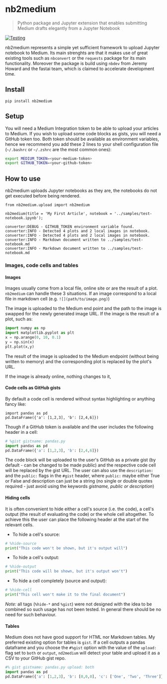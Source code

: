 # nb2medium
> Python package and Jupyter extension that enables submitting Medium drafts elegantly from a Jupyter Notebook


[![Testing](https://github.com/lucharo/nb2medium/actions/workflows/main.yml/badge.svg)](https://github.com/lucharo/nb2medium/actions/workflows/main.yml)

nb2medium represents a simple yet sufficient framework to upload Jupyter notebook to Medium. Its main strenghts are that it makes use of great existing tools such as `nbconvert` or the `requests` package for its main functionality. Moreover the package is build using `nbdev` from Jeremy Howard and the fastai team, which is claimed to accelerate development time.

## Install

`pip install nb2medium`

## Setup

You will need a Medium Integration token to be able to upload your articles to Medium. If you wish to upload some code blocks as gists, you will need a GitHub token too.
Both token should be available as environment variables, hence we recommend you add these 2 lines to your shell configuration file (`~/.bashrc` or `~/.zshrc` are the most common ones):
```bash
export MEDIUM_TOKEN=<your-medium-token>
export GITHUB_TOKEN=<your-github-token>
```

## How to use

nb2medium uploads Jupyter notebooks as they are, the notebooks do not get executed before being rendered.

```
from nb2medium.upload import nb2medium

nb2medium(title = 'My First Article', notebook = '../samples/test-notebook.ipynb');
```

    converter:DEBUG - GITHUB_TOKEN environment variable found.
    converter:INFO - Detected 4 plots and 2 local images in notebook.
    converter:INFO - Detected 4 plots and 2 local images in notebook.
    converter:INFO - Markdown document written to ../samples/test-notebook.md
    converter:INFO - Markdown document written to ../samples/test-notebook.md


### Images, code cells and tables

#### Images

Images usually come from a local file, online site or are the result of a plot. `nb2medium` can handle these 3 situations. If an image correspond to a local file in markdown cell (e.g. `![](path/to/image.png)`)

The image is uploaded to the Medium end point and the path to the image is swapped for the newly generated image URL.
If the image is the result of a plot, such as:
```python
import numpy as np
import matplotlib.pyplot as plt
x = np.arange(0, 10, 0.1)
y = np.sin(x)
plt.plot(x,y)
```
The result of the image is uploaded to the Medium endpoint (without being written to memory) and the corresponding plot is replaced by the plot's URL.

If the image is already online, nothing changes to it,

#### Code cells as GitHub gists

By default a code cell is rendered without syntax highlighting or anything fancy like:
```
import pandas as pd
pd.DataFrame({'a': [1,2,3], 'b': [2,4,6]})
```
Though if a GitHub token is available and the user includes the following header in a cell:
```python
# %gist gistname: pandas.py
import pandas as pd
pd.DataFrame({'a': [1,2,3], 'b': [2,4,6]})
```
The code block will be uploaded to the user's GitHub as a private gist (by default - can be changed to be made public) and the respective code cell will be replaced by the gist URL. The user can also use the `description:` and the `public:` flags in the `#gist` header, where `public:` maybe either True or False and description can just be a string (no single or double quotes required - just avoid using the keywords *gistname, public or description*)

#### Hiding cells

It is often convenient to hide either a cell's source (i.e. the code), a cell's output (the result of evaluating the code) or the whole cell altogether. To achieve this the user can place the following header at the start of the relevant cells.
* To hide a cell's source:
```python
# %hide-source
print("This code won't be shown, but it's output will")
```
* To hide a cell's output:
```python
# %hide-output
print("This code will be shown, but it's output won't")
```
* To hide a cell completely (source and output):
```python
# %hide-cell
print("This cell won't make it to the final document")
```

_Note:_ all tags (`%hide-*` and `%gist`) were not designed with the idea to be combined so such usage has not been tested. In general there should be no need for such behaviour.

#### Tables

Medium does not have good support for HTML nor Markdown tables. My preferred existing option for tables is `gist`. If a cell outputs a pandas dataframe and you choose the `#%gist` option with the value of the `upload:` flag set to `both` or `output`, `nd2medium` will detect your table and upload it as a CSV to your GitHub gist repo.
```python
#% gist gistname: pandas.py upload: both
import pandas as pd
pd.DataFrame({'a': [1,2,3], 'b': [0,0,0], 'c': ['One', 'Two', 'Three']})
```
